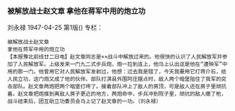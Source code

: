 ### 被解放战士赵文章  拿他在蒋军中用的炮立功
刘永禄
1947-04-25
第1版()
专栏：

    被解放战士赵文章
    拿他在蒋军中用的炮立功
    【本报豫北前线廿二日电】赵文章同志是××战斗中解放过来的。他很快的认识了人民解放军并参加了人民解放军。上级发来一门九二式步兵炮，炮一拉到连上，他马上认出这是他在“遭殃军”中用的那一门。他曾用它对人民解放军发射过，他想：过去我是错了，今天我要用它打蒋介石，给人民立功，这门炮又成了他的伙伴。部队打淇县外围阿庄据点时，敌人两个暗堡阻住了我军的突击部队。赵文章两炮把两个暗堡打垮了。接着部队冲上了敌人的房顶，可是敌人还在房子里顽抗着。赵文章把炮推到离敌人房子更近的地方，两炮命中，步兵冲到院子里，顽抗的敌人缴了枪，战斗结束后，团互助立功委员会马上记了赵文章的一功。（刘永禄）

